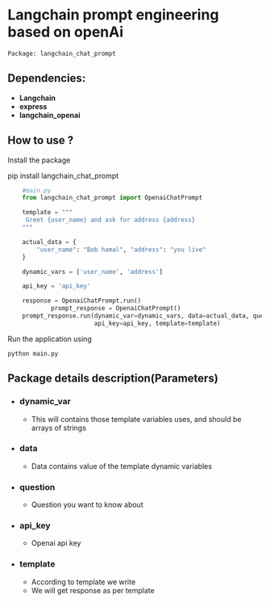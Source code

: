 # Langchain prompt engineering based on openAi

```
Package: langchain_chat_prompt
```

## Dependencies:

- **Langchain**
- **express**
- **langchain_openai**

## How to use ?

Install the package

pip install langchain_chat_prompt

```python
    #main.py
    from langchain_chat_prompt import OpenaiChatPrompt

    template = """
     Greet {user_name} and ask for address {address}
    """

    actual_data = {
        "user_name": "Bob hamal", "address": "you live"
    }

    dynamic_vars = ['user_name', 'address']

    api_key = 'api_key'

    response = OpenaiChatPrompt.run()
            prompt_response = OpenaiChatPrompt()
    prompt_response.run(dynamic_var=dynamic_vars, data=actual_data, question=actual_data,
                        api_key=api_key, template=template)

```

Run the application using

    python main.py

## Package details description(Parameters)

- ### dynamic_var

  - This will contains those template variables uses, and should be arrays of strings

- ### data

  - Data contains value of the template dynamic variables

- ### question

  - Question you want to know about

- ### api_key

  - Openai api key

- ### template
  - According to template we write
  - We will get response as per template
